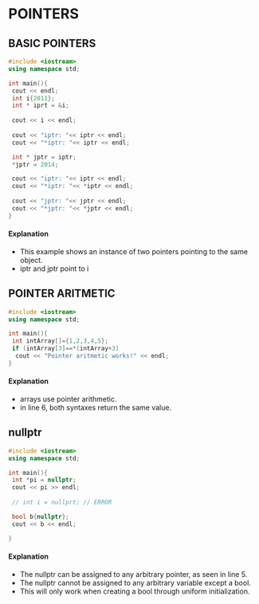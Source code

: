 # POINTERS

## BASIC POINTERS

```c++
#include <iostream>
using namespace std;

int main(){
 cout << endl;
 int i{2011};
 int * iprt = &i;
 
 cout << i << endl;
 
 cout << "iptr: "<< iptr << endl;
 cout << "*iptr: "<< iptr << endl;

 int * jptr = iptr;
 *jptr = 2014;

 cout << "iptr: "<< iptr << endl;
 cout << "*iptr: "<< *iptr << endl;
 
 cout << "jptr: "<< jptr << endl;
 cout << "*jptr: "<< *jptr << endl;
}

```

#### Explanation 
* This example shows an instance of two pointers pointing to the same object.
* iptr and jptr point to i



## POINTER ARITMETIC

```c++
#include <iostream>
using namespace std;

int main(){
 int intArray[]={1,2,3,4,5};
 if (intArray[3]==*(intArray+3)
  cout << "Pointer aritmetic works!" << endl;
}
```
#### Explanation
* arrays use pointer arithmetic.
* in line 6, both syntaxes return the same value. 



## nullptr

```c++
#include <iostream>
using namespace std;

int main(){
 int *pi = nullptr;
 cout << pi >> endl;
 
 // int i = nullprt; // ERROR

 bool b{nullptr};
 cout << b << endl;

}
```

#### Explanation 
* The nullptr can be assigned to any arbitrary pointer, as seen in line 5.
* The nullptr cannot be assigned to any arbitrary variable except a bool. 
* This will only work when creating a bool through uniform initialization. 



